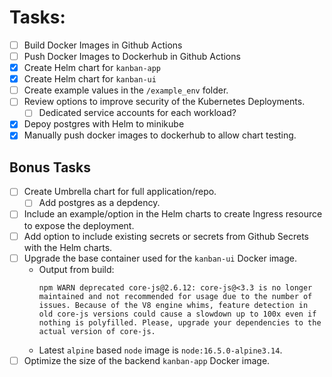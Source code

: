 # Tasks:
- [ ] Build Docker Images in Github Actions
- [ ] Push Docker Images to Dockerhub in Github Actions
- [x] Create Helm chart for `kanban-app`
- [x] Create Helm chart for `kanban-ui`
- [ ] Create example values in the `/example_env` folder.
- [ ] Review options to improve security of the Kubernetes Deployments.
  - [ ] Dedicated service accounts for each workload?
- [x] Depoy postgres with Helm to minikube
- [x] Manually push docker images to dockerhub to allow chart testing.
## Bonus Tasks
- [ ] Create Umbrella chart for full application/repo.
  - [ ] Add postgres as a depdency.
- [ ] Include an example/option in the Helm charts to create Ingress resource to expose the deployment.
- [ ] Add option to include existing secrets or secrets from Github Secrets with the Helm charts.
- [ ] Upgrade the base container used for the `kanban-ui` Docker image.
  - Output from build:
    ```
    npm WARN deprecated core-js@2.6.12: core-js@<3.3 is no longer maintained and not recommended for usage due to the number of issues. Because of the V8 engine whims, feature detection in old core-js versions could cause a slowdown up to 100x even if nothing is polyfilled. Please, upgrade your dependencies to the actual version of core-js.
    ```
  - Latest `alpine` based `node` image is `node:16.5.0-alpine3.14`.
- [ ] Optimize the size of the backend `kanban-app` Docker image.
